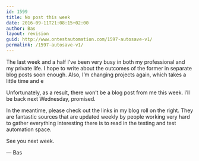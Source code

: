```yaml
---
id: 1599
title: No post this week
date: 2016-09-11T21:08:15+02:00
author: Bas
layout: revision
guid: http://www.ontestautomation.com/1597-autosave-v1/
permalink: /1597-autosave-v1/
---
```

The last week and a half I&#8217;ve been very busy in both my professional and my private life. I hope to write about the outcomes of the former in separate blog posts soon enough. Also, I&#8217;m changing projects again, which takes a little time and e

Unfortunately, as a result, there won&#8217;t be a blog post from me this week. I&#8217;ll be back next Wednesday, promised.

In the meantime, please check out the links in my blog roll on the right. They are fantastic sources that are updated weekly by people working very hard to gather everything interesting there is to read in the testing and test automation space.

See you next week.

&#8212; Bas